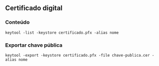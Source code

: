 ## Certificado digital

### Conteúdo

`keytool -list -keystore certificado.pfx -alias nome`

### Exportar chave pública

`keytool -export -keystore certificado.pfx -file chave-publica.cer -alias nome`
